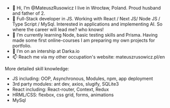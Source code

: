 - 👋 Hi, I’m @MateuszRusowicz I live in Wrocław, Poland. Proud husband and father of 2.
- 👀 Full-Stack developer in JS. Working with React / Next JS/ Node JS / Type Script / MySql. Interested in applications and implementing AI. So where the career will lead me? who knows!
- 🌱 I’m currently learning Node, basic testing skills and Prisma. Having made some first online-courses I am preparing my own projects for portfolio.
- 💞️ I’m on an intership at Darka.io
- 📫 Reach me via my other occupation's website: mateuszrusowicz.pl/en

More detailed skill knowledge:
- JS including: OOP, Asynchronous, Modules, npm, app deployment
- 3rd party modules: ant dev, axios, slugify, SQLite3
- React including: React-router, Context, Redux
- HRML/CSS: flexbox, css grid, forms, animations
- MySql

<!---
MateuszRusowicz/MateuszRusowicz is a ✨ special ✨ repository because its `README.md` (this file) appears on your GitHub profile.
You can click the Preview link to take a look at your changes.
--->
